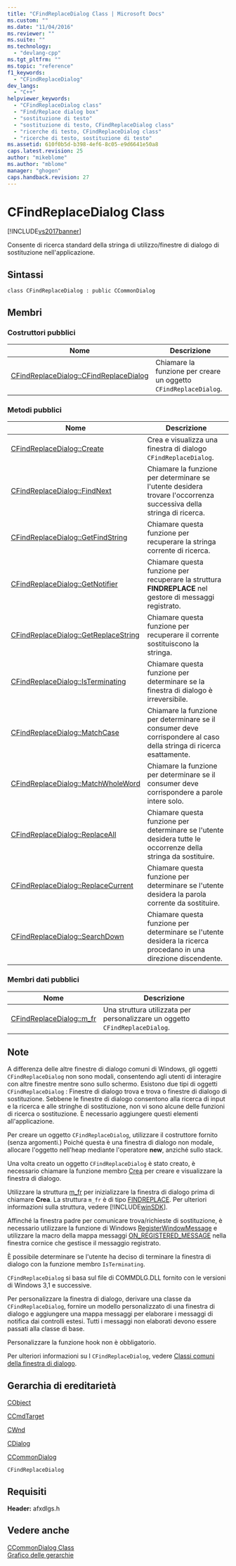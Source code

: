 ```yaml
---
title: "CFindReplaceDialog Class | Microsoft Docs"
ms.custom: ""
ms.date: "11/04/2016"
ms.reviewer: ""
ms.suite: ""
ms.technology: 
  - "devlang-cpp"
ms.tgt_pltfrm: ""
ms.topic: "reference"
f1_keywords: 
  - "CFindReplaceDialog"
dev_langs: 
  - "C++"
helpviewer_keywords: 
  - "CFindReplaceDialog class"
  - "Find/Replace dialog box"
  - "sostituzione di testo"
  - "sostituzione di testo, CFindReplaceDialog class"
  - "ricerche di testo, CFindReplaceDialog class"
  - "ricerche di testo, sostituzione di testo"
ms.assetid: 610f0b5d-b398-4ef6-8c05-e9d6641e50a8
caps.latest.revision: 25
author: "mikeblome"
ms.author: "mblome"
manager: "ghogen"
caps.handback.revision: 27
---
```

# CFindReplaceDialog Class
[!INCLUDE[vs2017banner](../../assembler/inline/includes/vs2017banner.md)]

Consente di ricerca standard della stringa di utilizzo\/finestre di dialogo di sostituzione nell'applicazione.  
  
## Sintassi  
  
```  
class CFindReplaceDialog : public CCommonDialog  
```  
  
## Membri  
  
### Costruttori pubblici  
  
|Nome|Descrizione|  
|----------|-----------------|  
|[CFindReplaceDialog::CFindReplaceDialog](../Topic/CFindReplaceDialog::CFindReplaceDialog.md)|Chiamare la funzione per creare un oggetto `CFindReplaceDialog`.|  
  
### Metodi pubblici  
  
|Nome|Descrizione|  
|----------|-----------------|  
|[CFindReplaceDialog::Create](../Topic/CFindReplaceDialog::Create.md)|Crea e visualizza una finestra di dialogo `CFindReplaceDialog`.|  
|[CFindReplaceDialog::FindNext](../Topic/CFindReplaceDialog::FindNext.md)|Chiamare la funzione per determinare se l'utente desidera trovare l'occorrenza successiva della stringa di ricerca.|  
|[CFindReplaceDialog::GetFindString](../Topic/CFindReplaceDialog::GetFindString.md)|Chiamare questa funzione per recuperare la stringa corrente di ricerca.|  
|[CFindReplaceDialog::GetNotifier](../Topic/CFindReplaceDialog::GetNotifier.md)|Chiamare questa funzione per recuperare la struttura **FINDREPLACE** nel gestore di messaggi registrato.|  
|[CFindReplaceDialog::GetReplaceString](../Topic/CFindReplaceDialog::GetReplaceString.md)|Chiamare questa funzione per recuperare il corrente sostituiscono la stringa.|  
|[CFindReplaceDialog::IsTerminating](../Topic/CFindReplaceDialog::IsTerminating.md)|Chiamare questa funzione per determinare se la finestra di dialogo è irreversibile.|  
|[CFindReplaceDialog::MatchCase](../Topic/CFindReplaceDialog::MatchCase.md)|Chiamare la funzione per determinare se il consumer deve corrispondere al caso della stringa di ricerca esattamente.|  
|[CFindReplaceDialog::MatchWholeWord](../Topic/CFindReplaceDialog::MatchWholeWord.md)|Chiamare la funzione per determinare se il consumer deve corrispondere a parole intere solo.|  
|[CFindReplaceDialog::ReplaceAll](../Topic/CFindReplaceDialog::ReplaceAll.md)|Chiamare questa funzione per determinare se l'utente desidera tutte le occorrenze della stringa da sostituire.|  
|[CFindReplaceDialog::ReplaceCurrent](../Topic/CFindReplaceDialog::ReplaceCurrent.md)|Chiamare questa funzione per determinare se l'utente desidera la parola corrente da sostituire.|  
|[CFindReplaceDialog::SearchDown](../Topic/CFindReplaceDialog::SearchDown.md)|Chiamare questa funzione per determinare se l'utente desidera la ricerca procedano in una direzione discendente.|  
  
### Membri dati pubblici  
  
|Nome|Descrizione|  
|----------|-----------------|  
|[CFindReplaceDialog::m\_fr](../Topic/CFindReplaceDialog::m_fr.md)|Una struttura utilizzata per personalizzare un oggetto `CFindReplaceDialog`.|  
  
## Note  
 A differenza delle altre finestre di dialogo comuni di Windows, gli oggetti `CFindReplaceDialog` non sono modali, consentendo agli utenti di interagire con altre finestre mentre sono sullo schermo.  Esistono due tipi di oggetti `CFindReplaceDialog` : Finestre di dialogo trova e trova o finestre di dialogo di sostituzione.  Sebbene le finestre di dialogo consentono alla ricerca di input e la ricerca e alle stringhe di sostituzione, non vi sono alcune delle funzioni di ricerca o sostituzione.  È necessario aggiungere questi elementi all'applicazione.  
  
 Per creare un oggetto `CFindReplaceDialog`, utilizzare il costruttore fornito \(senza argomenti.\)  Poiché questa è una finestra di dialogo non modale, allocare l'oggetto nell'heap mediante l'operatore **new**, anziché sullo stack.  
  
 Una volta creato un oggetto `CFindReplaceDialog` è stato creato, è necessario chiamare la funzione membro [Crea](../Topic/CFindReplaceDialog::Create.md) per creare e visualizzare la finestra di dialogo.  
  
 Utilizzare la struttura [m\_fr](../Topic/CFindReplaceDialog::m_fr.md) per inizializzare la finestra di dialogo prima di chiamare **Crea**.  La struttura `m_fr` è di tipo [FINDREPLACE](http://msdn.microsoft.com/library/windows/desktop/ms646835).  Per ulteriori informazioni sulla struttura, vedere [!INCLUDE[winSDK](../../atl/includes/winsdk_md.md)].  
  
 Affinché la finestra padre per comunicare trova\/richieste di sostituzione, è necessario utilizzare la funzione di Windows [RegisterWindowMessage](http://msdn.microsoft.com/library/windows/desktop/ms644947) e utilizzare la macro della mappa messaggi [ON\_REGISTERED\_MESSAGE](../Topic/ON_REGISTERED_MESSAGE.md) nella finestra cornice che gestisce il messaggio registrato.  
  
 È possibile determinare se l'utente ha deciso di terminare la finestra di dialogo con la funzione membro `IsTerminating`.  
  
 `CFindReplaceDialog` si basa sul file di COMMDLG.DLL fornito con le versioni di Windows 3,1 e successive.  
  
 Per personalizzare la finestra di dialogo, derivare una classe da `CFindReplaceDialog`, fornire un modello personalizzato di una finestra di dialogo e aggiungere una mappa messaggi per elaborare i messaggi di notifica dai controlli estesi.  Tutti i messaggi non elaborati devono essere passati alla classe di base.  
  
 Personalizzare la funzione hook non è obbligatorio.  
  
 Per ulteriori informazioni su l `CFindReplaceDialog`, vedere [Classi comuni della finestra di dialogo](../../mfc/common-dialog-classes.md).  
  
## Gerarchia di ereditarietà  
 [CObject](../../mfc/reference/cobject-class.md)  
  
 [CCmdTarget](../../mfc/reference/ccmdtarget-class.md)  
  
 [CWnd](../../mfc/reference/cwnd-class.md)  
  
 [CDialog](../../mfc/reference/cdialog-class.md)  
  
 [CCommonDialog](../../mfc/reference/ccommondialog-class.md)  
  
 `CFindReplaceDialog`  
  
## Requisiti  
 **Header:** afxdlgs.h  
  
## Vedere anche  
 [CCommonDialog Class](../../mfc/reference/ccommondialog-class.md)   
 [Grafico delle gerarchie](../../mfc/hierarchy-chart.md)